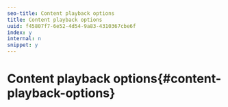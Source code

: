 ```yaml
---
seo-title: Content playback options
title: Content playback options
uuid: f45807f7-6e52-4d54-9a83-4310367cbe6f
index: y
internal: n
snippet: y
---
```


# Content playback options{#content-playback-options}

